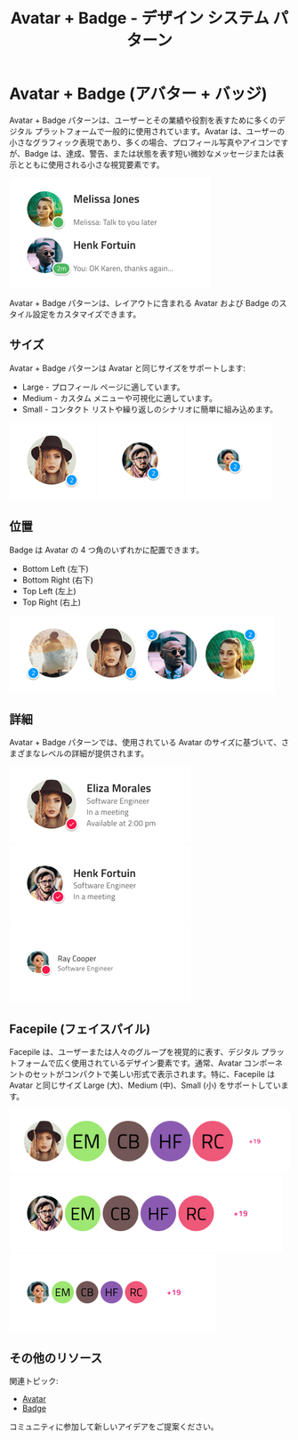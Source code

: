 ﻿---
title: Avatar + Badge - デザイン システム パターン
_description: Avatar + Badge パターン シンボルは通知およびアラートを表示するために Avatar およびその前に Badge を使用します。
_keywords: デザイン システム, デザイン システム UX, UI キット, Figma, Figma to Angular, Figma からコードをエクスポート, Figma to HTML, Figma UI キット, Sketch, Ignite UI for Angular, Sketch to Angular, Angular, Angular デザイン システム, Sketch からコードをエクスポート, Angular 用のデザイン キット, Sketch HTML, Sketch to HTML, Sketch UI キット
_language: ja
---

# Avatar + Badge (アバター + バッジ)

Avatar + Badge パターンは、ユーザーとその業績や役割を表すために多くのデジタル プラットフォームで一般的に使用されています。Avatar は、ユーザーの小さなグラフィック表現であり、多くの場合、プロフィール写真やアイコンですが、Badge は、達成、警告、または状態を表す短い微妙なメッセージまたは表示とともに使用される小さな視覚要素です。

<img class="responsive-img" src="../images/avatar_badge_demo.png" srcset="../images/avatar_badge_demo@2x.png 2x" />

Avatar + Badge パターンは、レイアウトに含まれる Avatar および Badge のスタイル設定をカスタマイズできます。

## サイズ

Avatar + Badge パターンは Avatar と同じサイズをサポートします:

- Large - プロフィール ページに適しています。
- Medium - カスタム メニューや可視化に適しています。
- Small - コンタクト リストや繰り返しのシナリオに簡単に組み込めます。

<img class="responsive-img" src="../images/avatar_badge_large.png" srcset="../images/avatar_badge_large@2x.png 2x" />
<img class="responsive-img" src="../images/avatar_badge_medium.png" srcset="../images/avatar_badge_medium@2x.png 2x" />
<img class="responsive-img" src="../images/avatar_badge_small.png" srcset="../images/avatar_badge_small@2x.png 2x" />

## 位置

Badge は Avatar の 4 つ角のいずれかに配置できます。

- Bottom Left (左下)
- Bottom Right (右下)
- Top Left (左上)
- Top Right (右上)

<img class="responsive-img" src="../images/avatar_badge_position.png" srcset="../images/avatar_badge_position@2x.png 2x" />

## 詳細

Avatar + Badge パターンでは、使用されている Avatar のサイズに基づいて、さまざまなレベルの詳細が提供されます。

<img class="responsive-img" src="../images/avatar_badge_details_large.png" srcset="../images/avatar_badge_details_large@2x.png 2x" />
<img class="responsive-img" src="../images/avatar_badge_details_medium.png" srcset="../images/avatar_badge_details_medium@2x.png 2x" />
<img class="responsive-img" src="../images/avatar_badge_details_small.png" srcset="../images/avatar_badge_details_small@2x.png 2x" />

## Facepile (フェイスパイル)

Facepile は、ユーザーまたは人々のグループを視覚的に表す、デジタル プラットフォームで広く使用されているデザイン要素です。通常、Avatar コンポーネントのセットがコンパクトで美しい形式で表示されます。特に、Facepile は Avatar と同じサイズ Large (大)、Medium (中)、Small (小) をサポートしています。

<img class="responsive-img" src="../images/avatar_facepile_large.png" srcset="../images/avatar_facepile_large@2x.png 2x" />
<img class="responsive-img" src="../images/avatar_facepile_medium.png" srcset="../images/avatar_facepile_medium@2x.png 2x" />
<img class="responsive-img" src="../images/avatar_facepile_small.png" srcset="../images/avatar_facepile_small@2x.png 2x" />

## その他のリソース

関連トピック:

- [Avatar](../components/avatar.md)
- [Badge](../components/badge.md)

コミュニティに参加して新しいアイデアをご提案ください。
